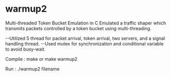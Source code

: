 # warmup2
Multi-threaded Token Bucket Emulation in C
Emulated a traffic shaper which transmits packets controlled by a token bucket using multi-threading.

--Utilized 5 thread for packet arrival, token arrival, two servers, and a signal handling thread.
--Used mutex for synchronization and conditional variable to avoid busy-wait.

Compile :
make or make warmup2

Run :
./warmup2 filename
